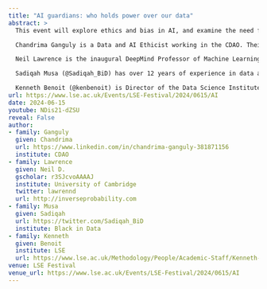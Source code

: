 ```yaml
---
title: "AI guardians: who holds power over our data"
abstract: >
  This event will explore ethics and bias in AI, and examine the need for diverse and inclusive data teams and decision-makers.

  Chandrima Ganguly is a Data and AI Ethicist working in the CDAO. Their background is research in AI Ethics and Theoretical physics and they hold a PhD in the letter from the University of Cambridge. They are also a community organizer working for many years in the gender justice space. They are passionate about discovering and collaboratively creating ways in which technology can help people come together to find ways of better existing in community with each other and wider society. 

  Neil Lawrence is the inaugural DeepMind Professor of Machine Learning at the University of Cambridge where he is also the academic lead of AI@Cam, the University’s flagship mission on AI. He is also a Senior AI Fellow at the Alan Turing Institute, visiting Professor at the University of Sheffield and author of the forthcoming book The Atomic Human (release date 6th June 2024).

  Sadiqah Musa (@Sadiqah_BiD) has over 12 years of experience in data and analytics. She started her career analysing seismic data as an Interpretation Geophysicist. With the desire to expand her knowledge and expertise, Sadiqah moved into customer and behavioural analytics. She is currently working as a Senior Analytics Manager at Trustpilot and is the founder - CEO at Black in Data where she is an advocate for increased representation of ethnic diversity within data. 

  Kenneth Benoit (@kenbenoit) is Director of the Data Science Institute at the London School of Economics and Political Science, and Professor of Computational Social Science in the Department of Methodology. He is also Professor (Part-time) in the School of Politics and International Relations, Australian National University. He has previously held positions in the Department of Political Science at Trinity College Dublin and at the Central European University (Budapest). 
url: https://www.lse.ac.uk/Events/LSE-Festival/2024/0615/AI
date: 2024-06-15
youtube: NDis21-dZSU
reveal: False
author:
- family: Ganguly
  given: Chandrima
  url: https://www.linkedin.com/in/chandrima-ganguly-381871156
  institute: CDAO
- family: Lawrence
  given: Neil D.
  gscholar: r3SJcvoAAAAJ
  institute: University of Cambridge
  twitter: lawrennd
  url: http://inverseprobability.com
- family: Musa
  given: Sadiqah
  url: https://twitter.com/Sadiqah_BiD
  institute: Black in Data
- family: Kenneth
  given: Benoit
  institute: LSE
  url: https://www.lse.ac.uk/Methodology/People/Academic-Staff/Kenneth-Benoit/Kenneth-Benoit 
venue: LSE Festival
venue_url: https://www.lse.ac.uk/Events/LSE-Festival/2024/0615/AI
---
```


